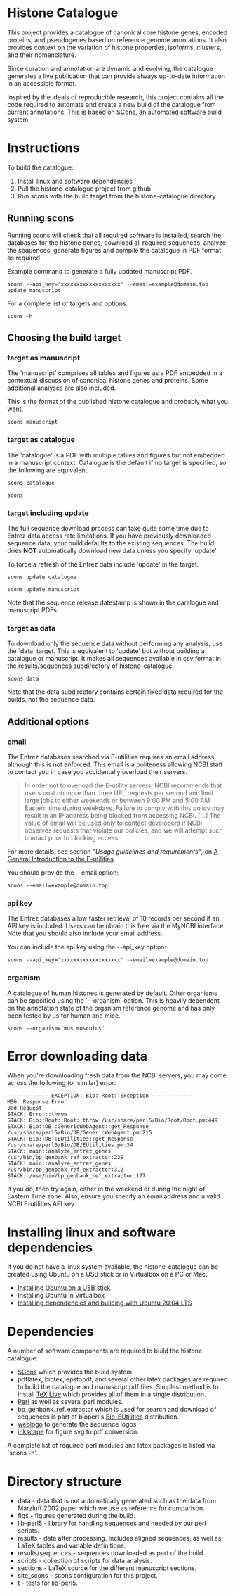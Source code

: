 # Histone Catalogue

This project provides a catalogue of canonical core histone genes,
encoded proteins, and pseudogenes based on reference genome
annotations. It also provides context on the variation of
histone properties, isoforms, clusters, and their nomenclature.

Since curation and annotation are dynamic and evolving, the catalogue
generates a live publication that can provide always up-to-date
information in an accessible format.

Inspired by the ideals of reproducible research,
this project contains all the code required to automate and
create a new build of the catalogue from current annotations.
This is based on SCons, an automated software build system.

# Instructions

To build the catalogue:
1. Install linux and software dependencies
2. Pull the histone-catalogue project from github
3. Run scons with the build target from the histone-catalogue directory

## Running scons

Running scons will check that all required software is installed,
search the databases for the histone genes,
download all required sequences,
analyze the sequences,
generate figures
and compile the catalogue in PDF format as required.

Example command to generate a fully updated manuscript PDF.

`scons --api_key='xxxxxxxxxxxxxxxxxxx' --email=example@domain.top update manuscript`

For a complete list of targets and options.

`scons -h`

## Choosing the build target

### target as manuscript

The 'manuscript' comprises all tables and figures as a PDF
embedded in a contextual discussion of canonical histone genes and proteins.
Some additional analyses are also included.

This is the format of the published histone catalogue and probably what you want.

`scons manuscript`

### target as catalogue

The 'catalogue' is a PDF with multiple tables and figures but not embedded in a manuscript context.
Catalogue is the default if no target is specified, so the following are equivalent.

`scons catalogue`

`scons`

### target including update

The full sequence download process can take quite some time due to Entrez data access rate limitations.
If you have previously downloaded sequence data, your build defaults to the existing sequences.
The build does **NOT** automatically download new data unless you specify 'update'

To force a refresh of the Entrez data include 'update' in the target.

`scons update catalogue`

`scons update manuscript`

Note that the sequence release datestamp is shown in the caralogue and manuscript PDFs.

### target as data

To download only the sequence data without performing any analysis, use the `data' target.
This is equivalent to 'update' but without building a catalogue or manuscript.
It makes all sequences available in csv format in the results/sequences subdirectory of histone-catalogue.

`scons data`

Note that the data subdirectory contains certain fixed data required for the builds, not the sequence data.

## Additional options

### email

The Entrez databases searched via E-utilities requires an email address,
although this is not enforced.  This email is a politeness allowing NCBI
staff to contact you in case you accidentally overload their servers.

> In order not to overload the E-utility servers, NCBI recommends that
> users post no more than three URL requests per second and limit
> large jobs to either weekends or between 9:00 PM and 5:00 AM Eastern
> time during weekdays. Failure to comply with this policy may result
> in an IP address being blocked from accessing NCBI.
> [...]
> The value of email will be used only to contact developers if NCBI
> observes requests that violate our policies, and we will attempt
> such contact prior to blocking access.

For more details, see section *"Usage guidelines and requirements"*,
on [A General Introduction to the E-utilities](http://www.ncbi.nlm.nih.gov/books/NBK25497/).

You should provide the --email option:

`scons --email=example@domain.top`

### api key

The Entrez databases allow faster retrieval of 10 records per second
if an API key is included.  Users can be obtain this free via the
MyNCBI interface.  Note that you should also include your email
address.

You can include the api key using the --api_key option:

`scons --api_key='xxxxxxxxxxxxxxxxxxx' --email=example@domain.top`

### organism

A catalogue of human histones is generated by default.
Other organisms can be specified using the `--organism' option.
This is heavily dependent on the annotation state of the organism reference
genome and has only been tested by us for human and mice.

`scons --organism='mus musculus'`

# Error downloading data

When you're downloading fresh data from the NCBI servers, you may come
across the following (or similar) error:

```
------------- EXCEPTION: Bio::Root::Exception -------------
MSG: Response Error
Bad Request
STACK: Error::throw
STACK: Bio::Root::Root::throw /usr/share/perl5/Bio/Root/Root.pm:449
STACK: Bio::DB::GenericWebAgent::get_Response /usr/share/perl5/Bio/DB/GenericWebAgent.pm:215
STACK: Bio::DB::EUtilities::get_Response /usr/share/perl5/Bio/DB/EUtilities.pm:34
STACK: main::analyze_entrez_genes /usr/bin/bp_genbank_ref_extractor:239
STACK: main::analyze_entrez_genes /usr/bin/bp_genbank_ref_extractor:312
STACK: /usr/bin/bp_genbank_ref_extractor:177
```

If you do, then try again, either in the weekend or during the night
of Eastern Time zone.  Also, ensure you specify an email address and a
valid NCBI E-utilities API key.


# Installing linux and software dependencies

If you do not have a linux system available, the histone-catalogue can be created
using Ubuntu on a USB stick or in Virtualbox on a PC or Mac.

* [Installing Ubuntu on a USB stick](how-to/install-ubuntu-usb-stick.md)
* Installing Ubuntu in Virtualbox
* [Installing dependencies and building with Ubuntu 20.04 LTS](how-to/manuscript-build-ubuntu-2004LTS.md)

# Dependencies

A number of software components are required to build the histone catalogue:

* [SCons](www.scons.org) which provides the build system.
* pdflatex, bibtex, epstopdf, and several other latex packages are
  required to build the catalogue and manuscript pdf files.  Simplest
  method is to install [TeX Live](http://www.tug.org/tex-live/) which
  provides all of them in a single distribution.
* [Perl](https://www.perl.org/) as well as several perl modules.
* bp_genbank_ref_extractor which is used for search and download of
  sequences is part of bioperl's
  [Bio-EUtilities](https://metacpan.org/release/Bio-EUtilities)
  distribution.
* [weblogo](weblogo.threeplusone.com) to generate the sequence logos.
* [inkscape](https://inkscape.org/) for figure svg to pdf conversion.

A complete list of required perl modules and latex packages is listed
via `scons -h'.


# Directory structure

* data - data that is not automatically generated such as the data
  from Marzluff 2002 paper which we use as reference for comparison.
* figs - figures generated during the build.
* lib-perl5 - library for handling sequences and needed by our perl
  scripts.
* results - data after processing.  Includes aligned sequences, as
  well as LaTeX tables and variable definitions.
* results/sequences - sequences downloaded as part of the build.
* scripts - collection of scripts for data analysis.
* sections - LaTeX source for the different manuscript sections.
* site_scons - scons configuration for this project.
* t - tests for lib-perl5.
